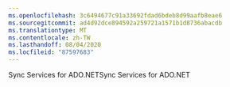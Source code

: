 ```yaml
---
ms.openlocfilehash: 3c6494677c91a33692fdad6bdeb8d99aafb8eae6
ms.sourcegitcommit: ad4d92dce894592a259721a1571b1d8736abacdb
ms.translationtype: MT
ms.contentlocale: zh-TW
ms.lasthandoff: 08/04/2020
ms.locfileid: "87597683"
---
```

<span data-ttu-id="52c88-101">Sync Services for ADO.NET</span><span class="sxs-lookup"><span data-stu-id="52c88-101">Sync Services for ADO.NET</span></span>
